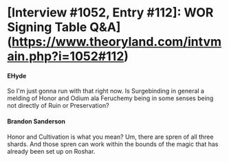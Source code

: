 # [Interview #1052, Entry #112]: WOR Signing Table Q&A](https://www.theoryland.com/intvmain.php?i=1052#112)

#### EHyde

So I'm just gonna run with that right now. Is Surgebinding in general a melding of Honor and Odium ala Feruchemy being in some senses being not directly of Ruin or Preservation?

#### Brandon Sanderson

Honor and Cultivation is what you mean? Um, there are spren of all three shards. And those spren can work within the bounds of the magic that has already been set up on Roshar.

